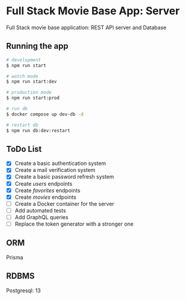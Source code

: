 # Full Stack Movie Base App: Server

Full Stack movie base application: REST API server and Database

## Running the app

```bash
# development
$ npm run start

# watch mode
$ npm run start:dev

# production mode
$ npm run start:prod

# run db
$ docker compose up dev-db -d

# restart db
$ npm run db:dev:restart
```

## ToDo List

- [x] Create a basic authentication system
- [x] Create a mail verification system
- [x] Create a basic password refresh system
- [x] Create _users_ endpoints
- [x] Create _favorites_ endpoints
- [x] Create _movies_ endpoints
- [ ] Create a Docker container for the server
- [ ] Add automated tests
- [ ] Add GraphQL queries
- [ ] Replace the token generator with a stronger one

## ORM

Prisma

## RDBMS

Postgresql: 13

##
